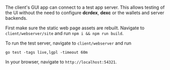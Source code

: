 The client's GUI app can connect to a test app server. This allows testing of
the UI without the need to configure **dcrdex**, **dexc** or the wallets
and server backends.

First make sure the static web page assets are rebuilt.
Navigate to `client/webserver/site` and run `npm i && npm run build`.

To run the test server, navigate to `client/webserver` and run

```
go test -tags live,lgpl -timeout 60m
```

In your browser, navigate to `http://localhost:54321`.
